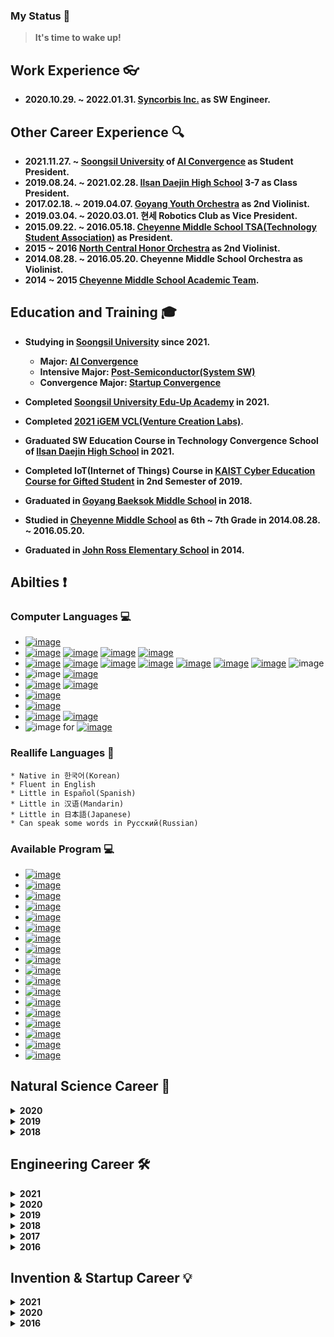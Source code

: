 ### My Status 📢
 > **It's time to wake up!**

## Work Experience 👓
  * **2020.10.29. ~ 2022.01.31. [Syncorbis Inc.](https://syncorbis.com/) as SW Engineer.**

## Other Career Experience 🔍
  * **2021.11.27. ~  [Soongsil University](https://ssu.ac.kr/) of [AI Convergence](http://aix.ssu.ac.kr/main) as Student President.**
  * **2019.08.24. ~ 2021.02.28. [Ilsan Daejin High School](https://isdj.hs.kr/) 3-7 as Class President.**
  * **2017.02.18. ~ 2019.04.07. [Goyang Youth Orchestra](http://www.gyyouthorchestra.com/orchestra/) as 2nd Violinist.**
  * **2019.03.04. ~ 2020.03.01. 현세 Robotics Club as Vice President.**
  * **2015.09.22. ~ 2016.05.18. [Cheyenne Middle School TSA(Technology Student Association)](https://cheyenne.edmondschools.net/our-school/clubs/tsa/) as President.**
  * **2015 ~ 2016 [North Central Honor Orchestra](https://cheyenne.edmondschools.net/2015/10/05/ncho2015/) as 2nd Violinist.**
  * **2014.08.28. ~ 2016.05.20. Cheyenne Middle School Orchestra as Violinist.**
  * **2014 ~ 2015 [Cheyenne Middle School Academic Team](https://cheyenne.edmondschools.net/our-school/clubs/academic-team/).**

## Education and Training 🎓
  * **Studying in [Soongsil University](https://ssu.ac.kr/) since 2021.**
     - **Major: [AI Convergence](http://aix.ssu.ac.kr/main)**
     - **Intensive Major: [Post-Semiconductor(System SW)](https://semicon.disu.ac.kr/)**
     - **Convergence Major: [Startup Convergence](https://startup.ssu.ac.kr/)**

  * **Completed [Soongsil University Edu-Up Academy](https://startupclass.kr/) in 2021.**
  * **Completed [2021 iGEM VCL(Venture Creation Labs)](https://blog.igem.org/blog/2021/5/15/the-igem-epic-2021-venture-creation-labs).**
  * **Graduated SW Education Course in Technology Convergence School of [Ilsan Daejin High School](https://isdj.hs.kr/) in 2021.**
  * **Completed IoT(Internet of Things) Course in [KAIST Cyber Education Course for Gifted Student](https://talented.kaist.ac.kr:8443/) in 2nd Semester of 2019.**
  * **Graduated in [Goyang Baeksok Middle School](http://www.baeksok.ms.kr/) in 2018.**
  * **Studied in [Cheyenne Middle School](https://cheyenne.edmondschools.net/) as 6th ~ 7th Grade in 2014.08.28. ~ 2016.05.20.**
  * **Graduated in [John Ross Elementary School](https://johnross.edmondschools.net/) in 2014.**

## Abilties ❗
   ### Computer Languages 💻
  * [![image](https://user-images.githubusercontent.com/51695816/147419813-b3ce53ad-00c7-4112-9777-49949567c393.png)](https://www.ibm.com/docs/i/7.3?topic=languages-c-c)
  * [![image](https://user-images.githubusercontent.com/51695816/147419823-225dbd51-4af4-4933-b4e4-238bd97cdeb8.png)](https://docs.microsoft.com/dotnet/csharp/)
     [![image](https://user-images.githubusercontent.com/51695816/147419828-8f72e2e1-16bc-4d3a-b3bb-7dbe1d1ec755.png)](https://docs.unity3d.com/Manual/index.html)
     [![image](https://user-images.githubusercontent.com/51695816/147419834-36a1fce0-e266-47ad-b794-b478f766efe4.png)](https://docs.microsoft.com/visualstudio/ide/create-csharp-winform-visual-studio?view=vs-2022)
     [![image](https://user-images.githubusercontent.com/51695816/147419836-cc3decfa-c582-4978-a92e-53421c909053.png)](https://docs.microsoft.com/windows/apps/winui/winui3/)
  * [![image](https://user-images.githubusercontent.com/51695816/147419881-d99e366a-dcf6-4e43-9e12-aae7c7df43a1.png)](https://docs.python.org/3/)
     [![image](https://user-images.githubusercontent.com/51695816/147419932-95b8e160-7fbf-4ba9-80d1-36c159aee14d.png)](https://www.crummy.com/software/BeautifulSoup/bs4/doc/)
     [![image](https://user-images.githubusercontent.com/51695816/147420020-21c4975f-45d6-4641-93dd-3377ad5261ab.png)](https://www.selenium.dev/selenium/docs/api/py/index.html)
     [![image](https://user-images.githubusercontent.com/51695816/147420046-d592d599-c29b-4bce-86ff-2a2957aed937.png)](https://numpy.org/doc/stable/)
     [![image](https://user-images.githubusercontent.com/51695816/147420050-a2ccf8d2-05d0-46d9-9c12-f8618f3b252b.png)](https://pandas.pydata.org/docs/)
     [![image](https://user-images.githubusercontent.com/51695816/147420055-89c2af04-bcad-4f69-a262-7ab3e2a04eac.png)](https://matplotlib.org/stable/)
     [![image](https://user-images.githubusercontent.com/51695816/147420058-6c41957f-3d52-4eef-aba4-adea9be9bb01.png)](https://biopython.org/wiki/Documentation)
     ![image](https://user-images.githubusercontent.com/51695816/147420061-6df58d51-d3ec-436a-ac24-980f0f6c1170.png)
  * ![image](https://user-images.githubusercontent.com/51695816/147420220-28e8284f-3781-4c94-927d-966162a1dac1.png)
     [![image](https://user-images.githubusercontent.com/51695816/147420383-85115831-9d3c-4854-ae84-8a36a63b8f0f.png)](https://dev.mysql.com/doc/)
  * [![image](https://user-images.githubusercontent.com/51695816/147420326-bc3e2439-0b60-4ab1-9a7c-b57d9c9f1d89.png)](https://www.w3schools.com/html/default.asp)
     [![image](https://user-images.githubusercontent.com/51695816/147420331-f63888db-56f6-4a6d-8551-f0297d922c73.png)](https://www.w3schools.com/css/default.asp)
  * [![image](https://user-images.githubusercontent.com/51695816/147420407-c95b0b22-2b49-4b51-98fe-1a485bc912dd.png)](https://daringfireball.net/projects/markdown/)
  * [![image](https://user-images.githubusercontent.com/51695816/147420444-d6e60c8a-f9bc-492c-8d6f-9a2a0fc0f9a3.png)](https://www.gnu.org/software/bash/manual/bash.html)
  * [![image](https://user-images.githubusercontent.com/51695816/147420465-1269fc5d-c101-41d1-82e0-cab44d76958d.png)](https://dart.dev/guides)
     [![image](https://user-images.githubusercontent.com/51695816/147420489-f65af235-eb04-4664-880f-66e2c9643a0c.png)](https://docs.flutter.dev/)
  * ![image](https://user-images.githubusercontent.com/51695816/147420507-23ed606b-85de-4158-b227-3aab2edb6fa8.png) for [![image](https://user-images.githubusercontent.com/51695816/147904553-1688690c-ca60-4708-8e5a-1b68c44cb53d.png)](https://docs.rainmeter.net/)

  ### Reallife Languages 💬
    * Native in 한국어(Korean)
    * Fluent in English
    * Little in Español(Spanish)
    * Little in 汉语(Mandarin)
    * Little in 日本語(Japanese)
    * Can speak some words in Pусский(Russian)

  ### Available Program 💻
   * [![image](https://user-images.githubusercontent.com/51695816/147905389-dcb54a89-5398-452a-a0d1-04506e72ff43.png)](https://www.autodesk.co.kr/products/fusion-360/overview)
   * [![image](https://user-images.githubusercontent.com/51695816/147904369-43fa2140-f0ad-4c17-b406-0ae7fd242bfe.png)](https://www.adobe.com/products/photoshop.html)
   * [![image](https://user-images.githubusercontent.com/51695816/147904440-96631054-5e3e-4d4b-9b0a-fc5c0338fd70.png)](https://www.adobe.com/products/illustrator.html)
   * [![image](https://user-images.githubusercontent.com/51695816/147904478-17c02c1f-05d2-44eb-af70-692f8c573c2f.png)](https://www.adobe.com/products/premiere.html)
   * [![image](https://user-images.githubusercontent.com/51695816/147904493-83547122-002d-4629-b523-0ac61a3b60f6.png)](https://www.adobe.com/products/xd.html)
   * [![image](https://user-images.githubusercontent.com/51695816/147904499-bcd8a00e-4f87-49ec-904d-c0933d99dc48.png)](https://www.figma.com/)
   * [![image](https://user-images.githubusercontent.com/51695816/147904526-5bc12297-5ff2-4503-85f4-323d51d367aa.png)](https://www.vegascreativesoftware.com/us/vegas-pro/)
   * [![image](https://user-images.githubusercontent.com/51695816/147904572-65806691-4fd7-4fff-9a04-4cfbe2d9924b.png)](https://www.clipstudio.net/)
   * [![image](https://user-images.githubusercontent.com/51695816/147904636-f36a2587-77d9-4ccf-9ff0-6bf9ab092412.png)](https://www.microsoft.com/microsoft-365)
   * [![image](https://user-images.githubusercontent.com/51695816/147904682-65b696ea-e480-45a5-b06b-88067c5eaa01.png)](https://ultimaker.com/software/ultimaker-cura)
   * [![image](https://user-images.githubusercontent.com/51695816/147904751-e019574a-0446-43a4-935f-d46dadf0052b.png)](https://docs.rainmeter.net/)
   * [![image](https://user-images.githubusercontent.com/51695816/147904875-217ec0ef-eb6d-4e31-a42d-e7fa336b927c.png)](https://www.arduino.cc/en/main/docs)
   * [![image](https://user-images.githubusercontent.com/51695816/147904930-e0882124-7a8a-4eb2-86de-0469c79fa667.png)](https://www.raspberrypi.com/documentation/)
   * [![image](https://user-images.githubusercontent.com/51695816/147905012-cb530ce4-4419-44a4-b0d9-bacecc3979de.png)](https://www.kernel.org/doc/html/latest/)
   * [![image](https://user-images.githubusercontent.com/51695816/147905093-85f98849-6df2-4b68-8080-d7565f951b0e.png)](https://help.ubuntu.com/)
   * [![image](https://user-images.githubusercontent.com/51695816/147905103-8b258c61-ee5f-405f-bfe1-4c0c905b1745.png)](https://docs.docker.com/)
   * [![image](https://user-images.githubusercontent.com/51695816/147905150-8db95924-a9a6-4cdd-a8d5-11d6768e1808.png)](https://discord.com/)
   * [![image](https://user-images.githubusercontent.com/51695816/147905173-89ef10a1-77ac-4b08-bfd4-8830aa7d25f2.png)](https://developers.notion.com/)

## Natural Science Career 🔬
 <details>
  <summary>
   <b>2020</b>
  </summary>

   * **Best Poster Award in ICGSK2020-APCC7 E-Poster Session.\
     Research Activity: <DNA Music, Composing Biological Music via AI Programming>**
   * **Participated in KAIST YOUTH Scientist Camp of 2019 2nd Semester.**
 </details>

 <details>
  <summary>
   <b>2019</b>
  </summary>

   * **Gave a presentation in ICGSK2019 Next Generation Session.\
     Research Activity: \<Musicalization of DNA Using Python\>**
   * **Participated in 37th Gyeonggi-do Youth Science Exploration Contest Goyang Regional Competition (Convergence Science).**
  </details>

 <details>
  <summary>
   <b>2018</b>
  </summary>

   * **Gave a presentation in IJCGM2018 Junior High & High School Scientist Workshop Session.\
     Research Activity: \<SW Convergence Learning Diocese for Student Participation-oriented Classes for Understanding Genetic Expression Process\>**
   * **Participated in 36th Gyeonggi-do Youth Science Exploration Contest (Convergence Science).**
   * **Participated in 36th Gyeonggi-do Youth Science Exploration Contest Goyang Regional Competition (Convergence Science).**
  </details>
 
## Engineering Career 🛠️
 <details>
  <summary>
   <b>2021</b>
  </summary>

  * **Excellence Award (3rd Place) in 2021 Soongsil University AI Convergence Competition.**
  * **President of Korea Agency of Education, Promotion & Information Service in Food, Agriculture, Forestry & Fisheries Award (2nd Place) in Smart Farm & AI Chellange.**  
 </details>
  
 <details>
  <summary>
   <b>2020</b>
  </summary>
  
  * **Gave a presentation in 2020 KSAS Fall Conference Organized Session.\
    Research Activity: \<Design of Cansat with Landing Direction Control System\>**
  * **President of Korea Aerospace Research Institute Award (3rd Place) in 2020 CanSat Competition from KAIST High School Session.**
  * **Participated in 2020 IBM Call for Code Korea Hackathon.**
 </details>
  
 <details>
  <summary>
   <b>2019</b>
  </summary>

  * **Grand Prize (1st Place) in 2019 Korea University Secondary School SW Competition.**
  * **Member of National Assembly Award in 10th Creative Maker’s Field 3D Printing & SW Application Ideathon of The Age of 4th Industrial Revolution.**
  * **Bronze Medal in 4th National High School Software Club Competition from KAIST.**
  * **Top 30 Finalist in 1st Korea Code Fair SW Contest.**
  * **Top 16 Finalist in 5th Samsung Junior SW Cup.**
  * **President of Science, ICT, Broadcasting, and Communications Committee Award in 9th Creative Maker’s Field SW Application Idea Competition of The Age of 4th Industrial Revolution.**
  * **President of Korea 3D Printing Service Association Award in 9th Creative Maker’s Field SW Application Idea Competition of The Age of 4th Industrial Revolution.**
  * **Think Award (3rd Place) in World Robot Olympiad 2019 Korea Competition High School Creative Session.**
 </details>
  
 <details>
  <summary>
   <b>2018</b>
  </summary>

  * **President of Korea 3D Printing Service Association Award in 8th Creative Maker’s Field SW Application Competition of The Age of 4th Industrial Revolution.**
  * **Participated in 2018 Maker Project Club Supporting Project\
    Research Activity: \<Patient-Tailored Recycled Fidget Toys for Stroke Patients\>**
  * **Encouragement Award (4th Place) in 2018 Highschool SW Hackathon from Sejong University.**
 </details>

 <details>
  <summary>
   <b>2017</b>
  </summary>

  * **Participated in 35th Gyeonggi-do Youth Science Exploration Contest Goyang Regional Competition (Mechenical Engineering).**
 </details>

 <details>
  <summary>
   <b>2016</b>
  </summary>

  * **1st Place 2015-2016 TSA Oklahoma State Conference VEX IQ Robotics Driving Skill Challenge.**
  * **2nd Place 2015-2016 TSA Oklahoma State Conference VEX IQ Robotics Programming Skill Challenge.**
  * **2nd Place in 2015-2016 TSA Oklahoma State Conference System Control Technology.**
  * **3rd Place in 2015-2016 TSA Oklahoma State Conference Vex IQ Robotics Excellence Award.**
 </details>

## Invention & Startup Career 💡
 <details>
  <summary>
   <b>2021</b>
  </summary>

  * **Excellence Award (2nd Place) in 2021 Soongsil University Engaged Learning Competition**
  * **1st Place in 2021 Korea University X-Garage Demo Day.**
  * **Participated in K-Startup 2021 U300 Competition.**
  * **President of Korea Association of Industry, Academy and Research Institute Award (4th Place) in 2021 Venture Start-up Competition from Seoul National University of Science and Technology.**
  * **Selected in Korea University 10th Startup Campus Town Entry Competition.**
  * **Selected in 2021 Korea University X-Garage Maintenance Program.**
  * **Excellence Award (3rd Place) in 2021 Global Venture School & Hackathon Competition in Soongsil University.**
  * **Selected in 2021 Soongsil University Pre-Startup Team.**
  * **Selected in 1st 10X Program Future Group Track.**
  * **Selected in 2021 SW Maestro Sustainable Growth Support Project.**
 </details>

 <details>
  <summary>
   <b>2020</b>
  </summary>

  * **1st Place in 2020 Korea University X-Garage Demo Day.**
  * **Patent "Fire Guidance System" (Application No. 10-2020-0032040)**
 </details>

 <details>
  <summary>
   <b>2016</b>
  </summary>

  * **2015-2016 TSA Oklahoma State Conference Promotional Marketing 2nd.**
 </details>



<!--
**hse09021/hse09021** is a ✨ _special_ ✨ repository because its `README.md` (this file) appears on your GitHub profile.

Here are some ideas to get you started:

- 🔭 I’m currently working on ...
- 🌱 I’m currently learning ...
- 👯 I’m looking to collaborate on ...
- 🤔 I’m looking for help with ...
- 💬 Ask me about ...
- 📫 How to reach me: ...
- 😄 Pronouns: ...
- ⚡ Fun fact: ...
-->
